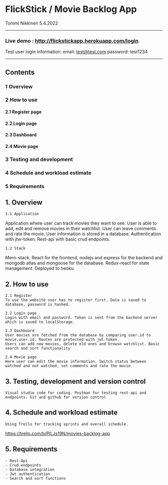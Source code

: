 # FlickStick / Movie Backlog App

Tommi Nikkinen 5.4.2022

----
### Live demo : http://flickstickapp.herokuapp.com/login

Test user login information:
email: test@test.com
password: test1234

----

## Contents

### 1 Overview	
### 2 How to use	
#### 2.1 Register page	
#### 2.2 Login page
#### 2.3 Dashboard
#### 2.4 Movie page
### 3 Testing and development	
### 4 Schedule and workload estimate	
### 5 Requirements	


## 1. Overview
	1.1 Application
Application where user can track movies they want to see. User is able to add, edit and remove movies in their watchlist. User can leave comments and rate the movie. User information is stored in a database. Authentication with jtw-token. Rest-api with basic crud endpoints.

	1.2 Stack
	
Mern-stack. React for the frontend, nodejs and express for the backend and mongodb atlas and mongoose for the database. Redux-react for state management. Deployed to heoku.


## 2. How to use

	2.1 Register
	To use the website user has to register first. Data is saved to database, password is hashed.
	
	2.2 Login page
	Login with email and password. Token is sent from the backend server which is saved to localStorage. 

	2.3 Dashboard
	User movies are fetched from the database by comparing user.id to movie.user.id. Routes are protected with jwt-token. 
	Users can add new movies, delete old ones and browse watchlist. Basic search and sort functionality
	
	2.4 Movie page
	Here user can edit the movie information. Switch status between watched and not watched, set comments and rate the movie.



## 3. Testing, development and version control

	Visual studio code for coding. Postman for testing rest-api and endpoints. Git and github for version control

## 4. Schedule and workload estimate

	Using Trello for tracking sprints and overall schedule.
	
https://trello.com/b/PlLJs19N/movies-backlog-app


## 5. Requirements

	- Rest-Api
	- Crud endpoints
	- Database integration
	- Jwt authentication
	- Search and sort functions

